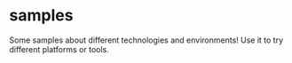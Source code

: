 # samples
Some samples about different technologies and environments! Use it to try different platforms or tools.
